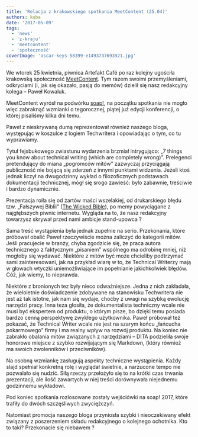 ```yaml
---
title: 'Relacja z krakowskiego spotkania MeetContent (25.04)'
authors: kuba
date: '2017-05-09'
tags:
  - 'news'
  - 'z-kraju'
  - 'meetcontent'
  - 'społeczność'
coverImage: 'oscar-keys-58399-e1493737693921.jpg'
---
```


We wtorek 25 kwietnia, piwnica Artefakt Café po raz kolejny ugościła krakowską
społeczność [MeetContent](http://meetcontent.org/). Tym razem swoimi
przemyśleniami, odkryciami (i, jak się okazało, pasją do memów) dzielił się nasz
redakcyjny kolega – Paweł Kowaluk.

<!--truncate-->

MeetContent wyrósł na podwórku [soap!](http://soapconf.com/), na początku
spotkania nie mogło więc zabraknąć wzmianki o tegorocznej, piątej już edycji
konferencji, o której pisaliśmy kilka dni temu.

Paweł z nieskrywaną dumą reprezentował również naszego bloga, występując w
koszulce z logiem Techwritera i opowiadając o tym, co tu wyprawiamy.

Tytuł fejsbukowego zwiastunu wydarzenia brzmiał intrygująco: „7 things you know
about technical writing (which are completely wrong)”. Prelegenci pretendujący
do miana „pogromców mitów” zazwyczaj przyciągają publiczność nie bojącą się
zderzeń z innymi punktami widzenia. Jeżeli ktoś jednak liczył na dwugodzinny
wykład o filozoficznych podstawach dokumentacji technicznej, mógł się srogo
zawieść: było zabawnie, treściwie i bardzo dynamicznie.

Prezentacja roiła się od żartów maści wszelakiej, od drukarskiego błędu tzw.
„Fałszywej Biblii”
([The Wicked Bible](https://en.wikipedia.org/wiki/Wicked_Bible)), po memy
powyciągane z najgłębszych piwnic internetu. Wygląda na to, że nasz redakcyjny
towarzysz skrywał przed nami ambicje stand-upowca ?

Sama treść wystąpienia była jednak zupełnie na serio. Przekonania, które
próbował obalić Paweł rzeczywiście można zaliczyć do kategorii mitów. Jeśli
pracujecie w branży, chyba zgodzicie się, że praca autora technicznego z
faktycznym „pisaniem” wspólnego ma odrobinę mniej, niż mogłoby się wydawać.
Niektóre z mitów być może chcieliby podtrzymać sami zainteresowani, jak na
przykład wiarę w to, że Technical Writerzy mają w głowach wtyczki
uniemożliwiające im popełnianie jakichkolwiek błędów. Cóż, jak wiemy, to
nieprawda.

Niektóre z bronionych tez były nieco odważniejsze. Jedna z nich zakładała, że
wieloletnie doświadczenie zdobywane na stanowisku Techwritera nie jest aż tak
istotne, jak nam się wydaje, choćby z uwagi na szybką ewolucję narzędzi pracy.
Inna teza głosiła, że dokumentalista techniczny wcale nie musi być ekspertem od
produktu, o którym pisze, bo dzięki temu posiada bardzo cenną perspektywę
zwykłego użytkownika. Paweł próbował też pokazać, że Technical Writer wcale nie
jest na szarym końcu „łańcucha pokarmowego” firmy i ma realny wpływ na rozwój
produktu. Na koniec nie zabrakło obalania mitów związanych z narzędziami – DITA
podzieliła swoje honorowe miejsce z szybko rozwijającym się Markdown, (który
również ma swoich zwolenników i przeciwników).

Na osobną wzmiankę zasługują aspekty techniczne wystąpienia. Każdy slajd
spełniał konkretną rolę i wyglądał świetnie, a narzucone tempo nie pozwalało się
nudzić. Siłą rzeczy przełożyło się to na krótki czas trwania prezentacji, ale
ilość zawartych w niej treści dorównywała niejednemu godzinnemu wykładowi.

Pod koniec spotkania rozlosowane zostały wejściówki na soap! 2017, które trafiły
do dwóch szczęśliwych zwyciężczyń.

Natomiast promocja naszego bloga przyniosła szybki i nieoczekiwany efekt
związany z poszerzeniem składu redakcyjnego o kolejnego ochotnika. Kto to taki?
Przekonacie się niebawem ?
